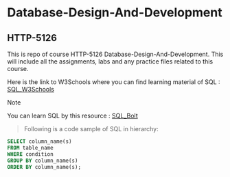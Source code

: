 # Database-Design-And-Development
## HTTP-5126

This is repo of course HTTP-5126 Database-Design-And-Development. 
This will include all the assignments, labs and any practice files related to this course.

Here is the link to W3Schools where you can find learning material of SQL :
[SQL_W3Schools](https://www.w3schools.com/sql/default.asp)

>[!Note]  
You can learn SQL by this resource : [SQL_Bolt](https://sqlbolt.com/lesson/introduction)


>Following is a code sample of SQL in hierarchy:
```SQL
SELECT column_name(s)
FROM table_name
WHERE condition
GROUP BY column_name(s)
ORDER BY column_name(s);
```